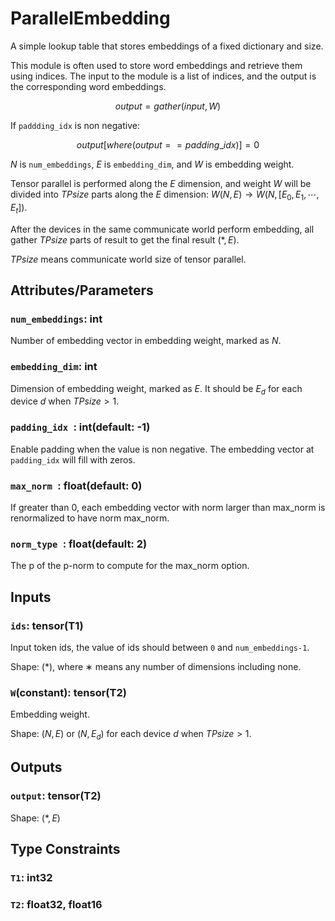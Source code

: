 # ParallelEmbedding

A simple lookup table that stores embeddings of a fixed dictionary and size.

This module is often used to store word embeddings and retrieve them using indices. The input to the module is a list of indices, and the output is the corresponding word embeddings.

$$output=gather(input, W)$$

If `paddding_idx` is non negative:

$$output[where(output==padding\_idx)] = 0$$

$N$ is `num_embeddings`, $E$ is `embedding_dim`, and $W$ is embedding weight.

Tensor parallel is performed along the $E$ dimension, and weight $W$ will be divided into $TPsize$ parts along the $E$ dimension: $W(N,E) \rightarrow W(N,[E_0,E_1,\cdots,E_t ])$.

After the devices in the same communicate world perform embedding, all gather $TPsize$ parts of result to get the final result $(*,E)$.

$TPsize$ means communicate world size of tensor parallel.

## Attributes/Parameters

### `num_embeddings`: int

Number of embedding vector in embedding weight, marked as $N$.

### `embedding_dim`: int

Dimension of embedding weight, marked as $E$. It should be $E_d$ for each device $d$ when $TPsize > 1$.

### `padding_idx `: int(default: -1)

Enable padding when the value is non negative. The embedding vector at `padding_idx` will fill with zeros.

### `max_norm `: float(default: 0)

If greater than 0, each embedding vector with norm larger than max_norm is renormalized to have norm max_norm.

### `norm_type `: float(default: 2)

The p of the p-norm to compute for the max_norm option.

## Inputs

### `ids`: tensor(T1)

Input token ids, the value of ids should between `0` and `num_embeddings-1`.

Shape: $(*)$, where $∗$ means any number of dimensions including none.

### `W`(constant): tensor(T2)

Embedding weight.

Shape: $(N, E)$ or $(N, E_d)$ for each device $d$ when $TPsize > 1$.

## Outputs

### `output`: tensor(T2)

Shape: $(*, E)$

## Type Constraints

### `T1`: int32

### `T2`: float32, float16
